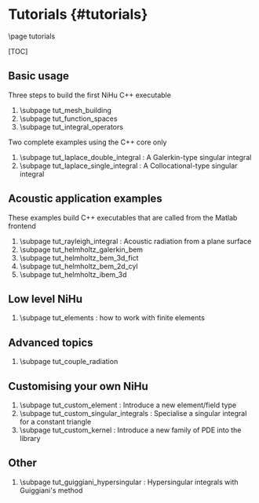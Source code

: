 Tutorials {#tutorials}
=========

\page tutorials

[TOC]

Basic usage
-----------

Three steps to build the first NiHu C++ executable

1. \subpage tut_mesh_building
2. \subpage tut_function_spaces
3. \subpage tut_integral_operators

Two complete examples using the C++ core only

1. \subpage tut_laplace_double_integral : A Galerkin-type singular integral
2. \subpage tut_laplace_single_integral : A Collocational-type singular integral

Acoustic application examples
-----------------------------

These examples build C++ executables that are called from the Matlab frontend

1. \subpage tut_rayleigh_integral : Acoustic radiation from a plane surface
2. \subpage tut_helmholtz_galerkin_bem
3. \subpage tut_helmholtz_bem_3d_fict
4. \subpage tut_helmholtz_bem_2d_cyl
5. \subpage tut_helmholtz_ibem_3d

Low level NiHu
--------------

1. \subpage tut_elements : how to work with finite elements

Advanced topics
---------------

1. \subpage tut_couple_radiation

Customising your own NiHu
-------------------------

1. \subpage tut_custom_element : Introduce a new element/field type
2. \subpage tut_custom_singular_integrals : Specialise a singular integral for a constant triangle
3. \subpage tut_custom_kernel : Introduce a new family of PDE into the library

Other
-----

1. \subpage tut_guiggiani_hypersingular : Hypersingular integrals with Guiggiani's method


